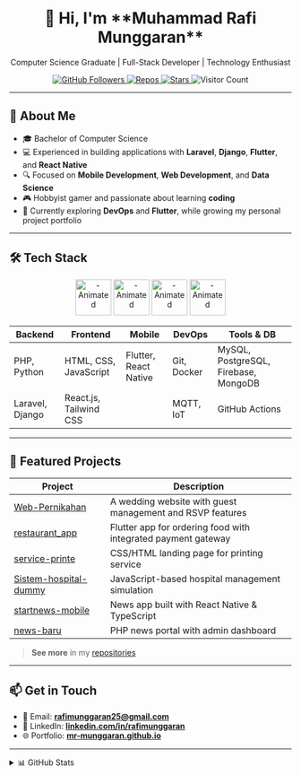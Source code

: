 <!--
  Profile README for MR-Munggaran
  Beautified with sections, badges, and project highlights
-->

<div align="center">
  <h1>👋 Hi, I'm **Muhammad Rafi Munggaran**</h1>
  <p>Computer Science Graduate | Full-Stack Developer | Technology Enthusiast</p>

  <!-- Social Badges -->
  <a href="https://github.com/MR-Munggaran?tab=followers">
    <img src="https://img.shields.io/github/followers/MR-Munggaran?label=Follow&style=social" alt="GitHub Followers" />
  </a>
  <a href="https://github.com/MR-Munggaran?tab=repositories">
    <img src="https://img.shields.io/badge/Repos-63-blue" alt="Repos" />
  </a>
  <a href="https://github.com/MR-Munggaran/MR-Munggaran/stargazers">
    <img src="https://img.shields.io/github/stars/MR-Munggaran?style=social" alt="Stars" />
  </a>
  <img src="https://visitor-badge.laobi.icu/badge?page_id=MR-Munggaran.MR-Munggaran" alt="Visitor Count" />
</div>

---

## 🚀 About Me

- 🎓 Bachelor of Computer Science
- 💻 Experienced in building applications with **Laravel**, **Django**, **Flutter**, and **React Native**
- 🔍 Focused on **Mobile Development**, **Web Development**, and **Data Science**
- 🎮 Hobbyist gamer and passionate about learning **coding**
- 🌱 Currently exploring **DevOps** and **Flutter**, while growing my personal project portfolio

---

## 🛠️ Tech Stack

<div align="center">
  <!-- Animated Logos -->
  <img src="https://media3.giphy.com/media/v1.Y2lkPTc5MGI3NjExYzVhNDg1b2xxMnJycHFoZzZhOGJwZnE2MDl0MDBobzZweGRjcWVvYyZlcD12MV9pbnRlcm5hbF9naWZfYnlfaWQmY3Q9Zw/SS8CV2rQdlYNLtBCiF/giphy.gif" alt="- Animated" width="64" height="64" />
  <img src="https://media3.giphy.com/media/v1.Y2lkPTc5MGI3NjExeTdzZm4ya3V5eTV3a3p2M2R4N3g1aHZ0enBrY2xiam14bTNrc2R3ZSZlcD12MV9pbnRlcm5hbF9naWZfYnlfaWQmY3Q9Zw/du3J3cXyzhj75IOgvA/giphy.gif" alt="- Animated" width="64" height="64" />
  <img src="https://media1.giphy.com/media/v1.Y2lkPTc5MGI3NjExNzIydXJ0NzlsaHF3OW01ODkzOG9rYjVjM2F6NXl0bmNwcXR6ZmE0OSZlcD12MV9pbnRlcm5hbF9naWZfYnlfaWQmY3Q9cw/kHlrPbN9zaoOo7KXDo/giphy.gif" alt="- Animated" width="64" height="64" />
  <img src="https://media3.giphy.com/media/v1.Y2lkPTc5MGI3NjExMjlkcHBmbG9jZnR2NW04bjdhYzYxcjZleTkzbDhqNmlkd3VjZDBjdSZlcD12MV9pbnRlcm5hbF9naWZfYnlfaWQmY3Q9cw/kdFc8fubgS31b8DsVu/giphy.gif" alt="- Animated" width="64" height="64" />
</div>

| Backend         | Frontend               | Mobile                    | DevOps        | Tools & DB                        |
|-----------------|------------------------|---------------------------|---------------|-----------------------------------|
| PHP, Python     | HTML, CSS, JavaScript  | Flutter, React Native     | Git, Docker   | MySQL, PostgreSQL, Firebase, MongoDB |
| Laravel, Django | React.js, Tailwind CSS |                           | MQTT, IoT     | GitHub Actions                    |

---

## 📁 Featured Projects

| Project                          | Description                                                  |
|----------------------------------|--------------------------------------------------------------|
| [Web-Pernikahan](https://github.com/MR-Munggaran/Web-Pernikahan) | A wedding website with guest management and RSVP features    |
| [restaurant_app](https://github.com/MR-Munggaran/restaurant_app) | Flutter app for ordering food with integrated payment gateway |
| [service-printe](https://github.com/MR-Munggaran/service-printe) | CSS/HTML landing page for printing service                   |
| [Sistem-hospital-dummy](https://github.com/MR-Munggaran/Sistem-hospital-dummy) | JavaScript-based hospital management simulation              |
| [startnews-mobile](https://github.com/MR-Munggaran/startnews-mobile) | News app built with React Native & TypeScript                |
| [news-baru](https://github.com/MR-Munggaran/news-baru)            | PHP news portal with admin dashboard                         |

> **See more** in my [repositories](https://github.com/MR-Munggaran?tab=repositories)

---

## 📫 Get in Touch

- 📧 Email: **rafimunggaran25@gmail.com**
- 🔗 LinkedIn: **[linkedin.com/in/rafimunggaran](https://www.linkedin.com/in/rafimunggaran)**
- 🌐 Portfolio: **[mr-munggaran.github.io](https://mr-munggaran.github.io)**

---

<details>
  <summary>📊 GitHub Stats</summary>
  <br />
  <img align="center" src="https://github-readme-stats.vercel.app/api?username=MR-Munggaran&show_icons=true&theme=radical" alt="GitHub Stats" />
  <img align="center" src="https://github-readme-streak-stats.herokuapp.com/?user=MR-Munggaran&theme=radical" alt="GitHub Streak" />
</details>

<!--
  Thank you for visiting my profile! 😊
  Feel free to connect and collaborate!
-->
